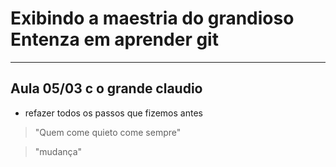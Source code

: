 # Exibindo a maestria do grandioso Entenza em aprender git
---
## Aula 05/03 c o grande claudio
- refazer todos os passos que fizemos antes
> "Quem come quieto come sempre"

>"mudança"